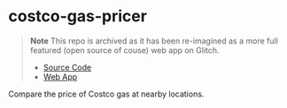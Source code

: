 # costco-gas-pricer

> **Note**
> This repo is archived as it has been re-imagined as a more full featured (open source of couse) web app on Glitch.
> - [Source Code](https://glitch.com/edit/#!/bigboxgas?path=README.md%3A1%3A0)
> - [Web App](https://bigboxgas.glitch.me)

Compare the price of Costco gas at nearby locations.
